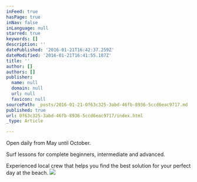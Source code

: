 ```yaml
---
inFeed: true
hasPage: true
inNav: false
inLanguage: null
starred: true
keywords: []
description: ''
datePublished: '2016-01-21T16:42:37.259Z'
dateModified: '2016-01-21T16:41:55.187Z'
title: ''
author: []
authors: []
publisher:
  name: null
  domain: null
  url: null
  favicon: null
sourcePath: _posts/2016-01-21-0f63c325-3abd-46fb-8936-5ccd6eac9717.md
published: true
url: 0f63c325-3abd-46fb-8936-5ccd6eac9717/index.html
_type: Article

---
```

Open daily from May until October.

Surf lessons for complete beginners, intermediate and advanced.

Experienced local crew that helps you find the best solution for your perfect day at the beach.
![](https://the-grid-user-content.s3-us-west-2.amazonaws.com/1c737370-a27b-4b89-86f9-2f6f5890aa56.JPG)